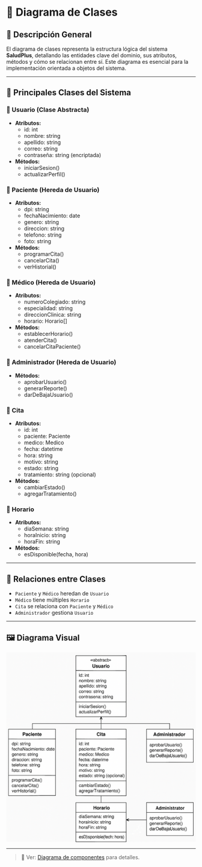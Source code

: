 # 🧱 Diagrama de Clases

## 📝 Descripción General

El diagrama de clases representa la estructura lógica del sistema **SaludPlus**, detallando las entidades clave del dominio, sus atributos, métodos y cómo se relacionan entre sí. Este diagrama es esencial para la implementación orientada a objetos del sistema.

---

## 🧩 Principales Clases del Sistema

### 🔹 Usuario (Clase Abstracta)
- **Atributos:**
  - id: int
  - nombre: string
  - apellido: string
  - correo: string
  - contraseña: string (encriptada)
- **Métodos:**
  - iniciarSesion()
  - actualizarPerfil()

### 🔹 Paciente (Hereda de Usuario)
- **Atributos:**
  - dpi: string
  - fechaNacimiento: date
  - genero: string
  - direccion: string
  - telefono: string
  - foto: string
- **Métodos:**
  - programarCita()
  - cancelarCita()
  - verHistorial()

### 🔹 Médico (Hereda de Usuario)
- **Atributos:**
  - numeroColegiado: string
  - especialidad: string
  - direccionClinica: string
  - horario: Horario[]
- **Métodos:**
  - establecerHorario()
  - atenderCita()
  - cancelarCitaPaciente()

### 🔹 Administrador (Hereda de Usuario)
- **Métodos:**
  - aprobarUsuario()
  - generarReporte()
  - darDeBajaUsuario()

### 🔹 Cita
- **Atributos:**
  - id: int
  - paciente: Paciente
  - medico: Medico
  - fecha: datetime
  - hora: string
  - motivo: string
  - estado: string
  - tratamiento: string (opcional)
- **Métodos:**
  - cambiarEstado()
  - agregarTratamiento()

### 🔹 Horario
- **Atributos:**
  - diaSemana: string
  - horaInicio: string
  - horaFin: string
- **Métodos:**
  - esDisponible(fecha, hora)

---

## 🔗 Relaciones entre Clases

- `Paciente` y `Médico` heredan de `Usuario`
- `Médico` tiene múltiples `Horario`
- `Cita` se relaciona con `Paciente` y `Médico`
- `Administrador` gestiona `Usuario`

---

## 🖼️ Diagrama Visual


![Diagrama de Clases](./img/diagrama_clases.png)

-----
> 📌 Ver: [Diagrama de componentes](../diagramas/componentes.md) para detalles.